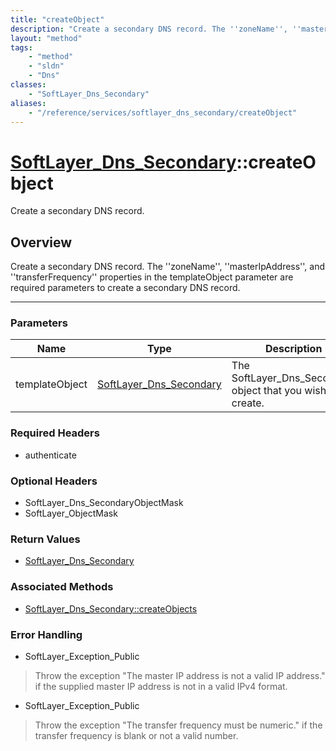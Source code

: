 ```yaml
---
title: "createObject"
description: "Create a secondary DNS record. The ''zoneName'', ''masterIpAddress'', and ''transferFrequency'' properties in the templa... "
layout: "method"
tags:
    - "method"
    - "sldn"
    - "Dns"
classes:
    - "SoftLayer_Dns_Secondary"
aliases:
    - "/reference/services/softlayer_dns_secondary/createObject"
---
```

# [SoftLayer_Dns_Secondary](/reference/services/SoftLayer_Dns_Secondary)::createObject

Create a secondary DNS record.


## Overview 
Create a secondary DNS record. The ''zoneName'', ''masterIpAddress'', and ''transferFrequency'' properties in the templateObject parameter are required parameters to create a secondary DNS record. 

-----

### Parameters 
|Name | Type | Description |
| --- | --- | --- |
|templateObject| <a href='/reference/datatypes/SoftLayer_Dns_Secondary'>SoftLayer_Dns_Secondary </a>| The SoftLayer_Dns_Secondary object that you wish to create.|


### Required Headers
* authenticate


### Optional Headers
* SoftLayer_Dns_SecondaryObjectMask
* SoftLayer_ObjectMask

### Return Values
* <a href='/reference/datatypes/SoftLayer_Dns_Secondary'>SoftLayer_Dns_Secondary </a>


### Associated Methods

*  [SoftLayer_Dns_Secondary::createObjects](/reference/services/SoftLayer_Dns_Secondary/createObjects )



### Error Handling

* SoftLayer_Exception_Public 

> Throw the exception "The master IP address is not a valid IP address." if the supplied master IP address is not in a valid IPv4 format. 

* SoftLayer_Exception_Public 

> Throw the exception "The transfer frequency must be numeric." if the transfer frequency is blank or not a valid number. 



